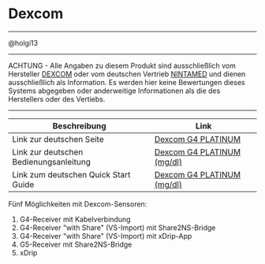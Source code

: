 # **Dexcom**


---

@holgi13


---
ACHTUNG - Alle Angaben zu diesem Produkt sind ausschließlich vom Hersteller [DEXCOM](http://www.dexcom.com/en-US) oder vom deutschen Vertrieb [NINTAMED](https://www.nintamed.eu) und dienen ausschließlich als Information. Es werden hier keine Bewertungen dieses Systems abgegeben oder anderweitige Informationen als die des Herstellers oder des Vertiebs.

---
| Beschreibung | Link |
| -- | -- |
| Link zur deutschen Seite | [Dexcom G4 PLATINUM](https://www.nintamed.eu/p/products/dexcomg4) |
| Link zur deutschen Bedienungsanleitung | [Dexcom G4 PLATINUM (mg/dl)](http://www.dexcom.com/sites/dexcom.com/files/international/user_guides/LBL-011912_Rev03-UG-G4-PLATINUM-OUS-mgdL_DE.pdf) |
| Link zum deutschen Quick Start Guide | [Dexcom G4 PLATINUM (mg/dl)](http://www.dexcom.com/sites/dexcom.com/files/international/quick_start/LBL-011913_QuickStartGuide_G4PLATINUM_German_mgdL.pdf) |


Fünf Möglichkeiten mit Dexcom-Sensoren:
1. G4-Receiver mit Kabelverbindung
2. G4-Receiver "with Share" (VS-Import) mit Share2NS-Bridge
3. G4-Receiver "with Share" (VS-Import) mit xDrip-App
4. G5-Receiver mit Share2NS-Bridge
5. xDrip







